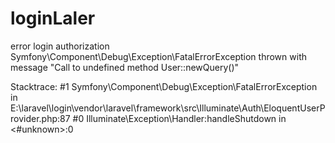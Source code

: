 loginLaler
==========
error login authorization
Symfony\Component\Debug\Exception\FatalErrorException thrown with message "Call to undefined method User::newQuery()"

Stacktrace:
#1 Symfony\Component\Debug\Exception\FatalErrorException in E:\laravel\login\vendor\laravel\framework\src\Illuminate\Auth\EloquentUserProvider.php:87
#0 Illuminate\Exception\Handler:handleShutdown in <#unknown>:0


